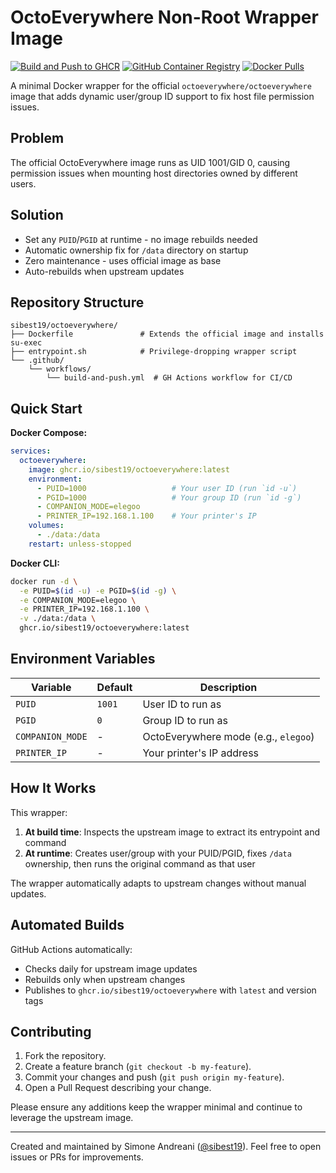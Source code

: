 # OctoEverywhere Non-Root Wrapper Image

[![Build and Push to GHCR](https://github.com/sibest19/octoeverywhere/actions/workflows/build-and-push.yml/badge.svg)](https://github.com/sibest19/octoeverywhere/actions/workflows/build-and-push.yml)
[![GitHub Container Registry](https://img.shields.io/badge/ghcr.io-sibest19%2Foctoeverywhere-blue?logo=docker)](https://github.com/sibest19/octoeverywhere/pkgs/container/octoeverywhere)
[![Docker Pulls](https://img.shields.io/badge/dynamic/json?color=blue&label=pulls&query=$.download_count&url=https%3A%2F%2Fghcr.io%2Fv2%2Fsibest19%2Foctoeverywhere%2Fblobs%2Fsha256%3Amanifest&logo=docker)](https://github.com/sibest19/octoeverywhere/pkgs/container/octoeverywhere)

A minimal Docker wrapper for the official `octoeverywhere/octoeverywhere` image that adds dynamic user/group ID support to fix host file permission issues.

## Problem

The official OctoEverywhere image runs as UID 1001/GID 0, causing permission issues when mounting host directories owned by different users.

## Solution

* Set any `PUID`/`PGID` at runtime - no image rebuilds needed
* Automatic ownership fix for `/data` directory on startup
* Zero maintenance - uses official image as base
* Auto-rebuilds when upstream updates

## Repository Structure

```text
sibest19/octoeverywhere/
├── Dockerfile               # Extends the official image and installs su-exec
├── entrypoint.sh            # Privilege-dropping wrapper script
└── .github/
    └── workflows/
        └── build-and-push.yml  # GH Actions workflow for CI/CD
```

## Quick Start

**Docker Compose:**
```yaml
services:
  octoeverywhere:
    image: ghcr.io/sibest19/octoeverywhere:latest
    environment:
      - PUID=1000                   # Your user ID (run `id -u`)
      - PGID=1000                   # Your group ID (run `id -g`)
      - COMPANION_MODE=elegoo
      - PRINTER_IP=192.168.1.100    # Your printer's IP
    volumes:
      - ./data:/data
    restart: unless-stopped
```

**Docker CLI:**
```bash
docker run -d \
  -e PUID=$(id -u) -e PGID=$(id -g) \
  -e COMPANION_MODE=elegoo \
  -e PRINTER_IP=192.168.1.100 \
  -v ./data:/data \
  ghcr.io/sibest19/octoeverywhere:latest
```

## Environment Variables

| Variable | Default | Description |
|----------|---------|-------------|
| `PUID` | `1001` | User ID to run as |
| `PGID` | `0` | Group ID to run as |
| `COMPANION_MODE` | - | OctoEverywhere mode (e.g., `elegoo`) |
| `PRINTER_IP` | - | Your printer's IP address |

## How It Works

This wrapper:
1. **At build time**: Inspects the upstream image to extract its entrypoint and command
2. **At runtime**: Creates user/group with your PUID/PGID, fixes `/data` ownership, then runs the original command as that user

The wrapper automatically adapts to upstream changes without manual updates.

## Automated Builds

GitHub Actions automatically:
- Checks daily for upstream image updates
- Rebuilds only when upstream changes
- Publishes to `ghcr.io/sibest19/octoeverywhere` with `latest` and version tags

## Contributing

1. Fork the repository.
2. Create a feature branch (`git checkout -b my-feature`).
3. Commit your changes and push (`git push origin my-feature`).
4. Open a Pull Request describing your change.

Please ensure any additions keep the wrapper minimal and continue to leverage the upstream image.

---

Created and maintained by Simone Andreani ([@sibest19](https://github.com/sibest19)). Feel free to open issues or PRs for improvements.
